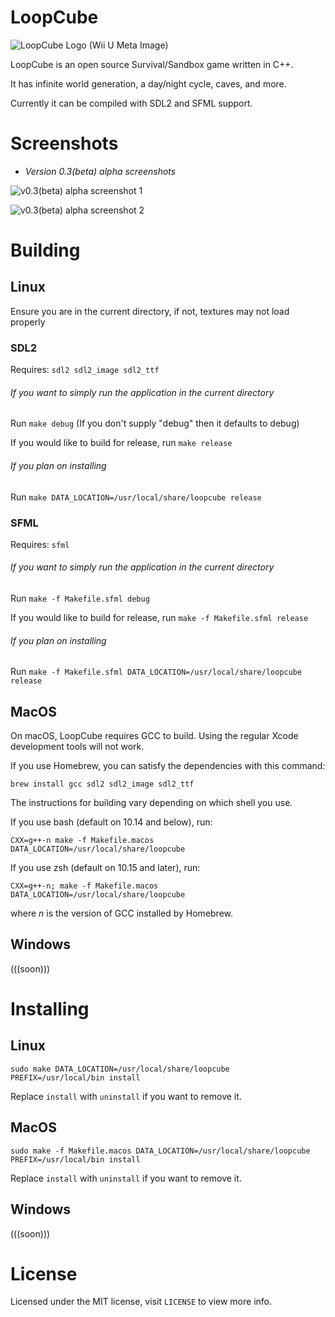 # LoopCube

![LoopCube Logo (Wii U Meta Image)](meta/icon.png)

LoopCube is an open source Survival/Sandbox game written in C++.

It has infinite world generation, a day/night cycle, caves, and more.

Currently it can be compiled with SDL2 and SFML support.

# Screenshots

- *Version 0.3(beta) alpha screenshots*

![v0.3(beta) alpha screenshot 1](meta/screenshot-1.png)

![v0.3(beta) alpha screenshot 2](meta/screenshot-2.png)

# Building
## Linux
Ensure you are in the current directory, if not, textures may not load properly

### SDL2

Requires: `sdl2 sdl2_image sdl2_ttf`

###### If you want to simply run the application in the current directory

Run `make debug` (If you don't supply "debug" then it defaults to debug)

If you would like to build for release, run `make release`

###### If you plan on installing

Run `make DATA_LOCATION=/usr/local/share/loopcube release`

### SFML

Requires: `sfml`

###### If you want to simply run the application in the current directory

Run `make -f Makefile.sfml debug`

If you would like to build for release, run `make -f Makefile.sfml release`

###### If you plan on installing

Run `make -f Makefile.sfml DATA_LOCATION=/usr/local/share/loopcube release`

## MacOS

On macOS, LoopCube requires GCC to build. Using the regular Xcode development tools will not work.

If you use Homebrew, you can satisfy the dependencies with this command:

`brew install gcc sdl2 sdl2_image sdl2_ttf`

The instructions for building vary depending on which shell you use.

If you use bash (default on 10.14 and below), run:

`CXX=g++-n make -f Makefile.macos DATA_LOCATION=/usr/local/share/loopcube`

If you use zsh (default on 10.15 and later), run:

`CXX=g++-n; make -f Makefile.macos DATA_LOCATION=/usr/local/share/loopcube`

where *n* is the version of GCC installed by Homebrew.

## Windows

(((soon)))

# Installing
## Linux

`sudo make DATA_LOCATION=/usr/local/share/loopcube PREFIX=/usr/local/bin install`

Replace `install` with `uninstall` if you want to remove it.

## MacOS

`sudo make -f Makefile.macos DATA_LOCATION=/usr/local/share/loopcube PREFIX=/usr/local/bin install`

Replace `install` with `uninstall` if you want to remove it.

## Windows

(((soon)))

# License

Licensed under the MIT license, visit `LICENSE` to view more info.
